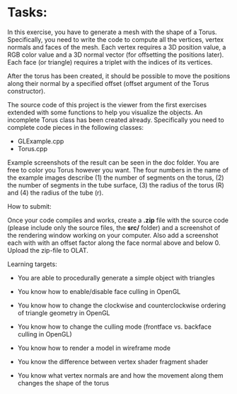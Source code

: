 # Tasks:

In this exercise, you have to generate a mesh with the shape of a Torus. Specifically, you need to write the code to compute all the vertices, vertex normals and faces of the mesh. Each vertex requires a 3D position value, a RGB color value and a 3D normal vector (for offsetting the positions later). Each face (or triangle) requires a triplet with the indices of its vertices.

After the torus has been created, it should be possible to move the positions along their normal by a specified offset (offset argument of the Torus constructor).

The source code of this project is the viewer from the first exercises extended with some functions to help you visualize the objects. An incomplete Torus class has been created already. Specifically you need to complete code pieces in the following classes:

- GLExample.cpp
- Torus.cpp

Example screenshots of the result can be seen in the doc folder. You are free to color you Torus however you want. The four numbers in the name of the example images describe (1) the number of segments on the torus, (2) the number of segments in the tube surface, (3) the radius of the torus (R) and (4) the radius of the tube (r).  

How to submit:

Once your code compiles and works, create a **.zip** file with the source code (please include only the source files, the **src/** folder) and a screenshot of the rendering window working on your computer. Also add a screenshot each with with an offset factor along the face normal above and below 0. Upload the zip-file to OLAT.

Learning targets:

- You are able to procedurally generate a simple object with triangles

- You know how to enable/disable face culling in OpenGL 

- You know how to change the clockwise and counterclockwise ordering of triangle geometry in OpenGL 

- You know how to change the culling mode (frontface vs. backface culling in OpenGL)

- You know how to render a model in wireframe mode

- You know the difference between vertex shader fragment shader

- You know what vertex normals are and how the movement along them changes the shape of the torus 
